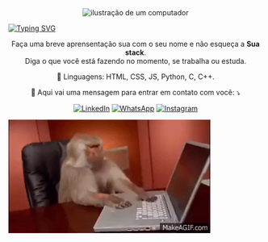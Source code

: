 <p justify="center" align="center">

<img src="https://raw.githubusercontent.com/MicaelliMedeiros/micaellimedeiros/master/image/computer-illustration.png" alt="ilustração de um computador" min-width="400px" max-width="400px" width="400px" align="center" justify="center">

<a href="https://git.io/typing-svg"><img src="https://readme-typing-svg.demolab.com?font=Quicksand&weight=1500&size=30&pause=1000&color=1AEBF7&center=true&vCenter=true&width=435&lines=Hi!+im+Dig" alt="Typing SVG" /></a>

<p align="center"> 
  Faça uma breve aprensentação sua com o seu nome e não esqueça a <strong>Sua stack</strong>.<br>
  Diga o que você está fazendo no momento, se trabalha ou estuda.
</p>

<p align="center">
  🦄 Linguagens: HTML, CSS, JS, Python, C, C++.
</p>

<p align="center">
  💌 Aqui vai uma mensagem para entrar em contato com você: ⤵️
</p>

<p align="center">
  <a href="https://www.linkedin.com/in/diego-kaviski-33a418252/" target="_blank" rel="noopener" title="LinkedIn">
  <img src="https://img.shields.io/badge/-Linkedin-0e76a8?style=flat-square&logo=Linkedin&logoColor=white&link=LINK-DO-SEU-LINKEDIN" alt="LinkedIn"/></a>
  <a href="#" title="WhatsApp">
  <img src="https://img.shields.io/badge/-WhatsApp-25d366?style=flat-square&labelColor=25d366&logo=whatsapp&logoColor=white&link=API-DO-SEU-WHATSAPP" alt="WhatsApp"/></a>
  <a href="#" title="Instagram">
  <img src="https://img.shields.io/badge/-Instagram-DF0174?style=flat-square&labelColor=DF0174&logo=instagram&logoColor=white&link=LINK-DO-SEU-INSTAGRAM" alt="Instagram"/></a>
</p>

<img src="https://github.com/DigKvs/DigKvs/blob/main/Assets/MACACO_no_computador.gif" alt="macaco no pc" min-width="400px" max-width="400px" width="400px" align="center">

</p>
